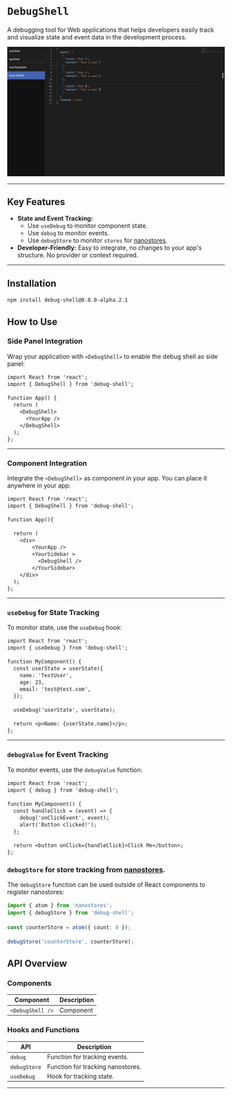 # `DebugShell`

A debugging tool for Web applications that helps developers easily track and visualize state and event data in the development process.

![img](./DebugShell.png)

---

## Key Features

- **State and Event Tracking:**
  - Use `useDebug` to monitor component state.
  - Use `debug` to monitor events.
  - Use `debugStore` to monitor `stores` for [nanostores](https://github.com/nanostores/nanostores).
- **Developer-Friendly:** Easy to integrate, no changes to your app's structure. No provider or context required.

---

## Installation

```bash
npm install debug-shell@0.0.0-alpha.2.1
```

## How to Use

### Side Panel Integration

Wrap your application with `<DebugShell>` to enable the debug shell as side panel:

```tsx
import React from 'react';
import { DebugShell } from 'debug-shell';

function App() {
  return (
    <DebugShell>
      <YourApp />
    </DebugShell>
  );
};
```
---

### Component Integration

Integrate the `<DebugShell>` as component in your app. You can place it anywhere in your app:

```tsx
import React from 'react';
import { DebugShell } from 'debug-shell';

function App(){

  return (
    <div>
        <YourApp />
        <YourSidebar >
          <DebugShell />
        </YourSidebar>
    </div>
  );
};
```

---

### `useDebug` for State Tracking

To monitor state, use the `useDebug` hook:

```tsx
import React from 'react';
import { useDebug } from 'debug-shell';

function MyComponent() {
  const userState = userState({
    name: 'TestUser',
    age: 23,
    email: 'test@test.com',
  });

  useDebug('userState', userState);

  return <p>Name: {userState.name}</p>;
};
```

---

### `debugValue` for Event Tracking

To monitor events, use the `debugValue` function:

```tsx
import React from 'react';
import { debug } from 'debug-shell';

function MyComponent() {
  const handleClick = (event) => {
    debug('onClickEvent', event);
    alert('Button clicked!');
  };

  return <button onClick={handleClick}>Click Me</button>;
};
```

### `debugStore` for store tracking from [nanostores](https://github.com/nanostores/nanostores).

The `debugStore` function can be used outside of React components to register nanostores:

```ts
import { atom } from 'nanostores';
import { debugStore } from 'debug-shell';

const counterStore = atom({ count: 0 });

debugStore('counterStore', counterStore);
```

## API Overview

### Components

| Component              | Description                                                                |
|------------------------|----------------------------------------------------------------------------|
| `<DebugShell />`        | Component                            |             |

### Hooks and Functions

| API              | Description                                                                                      |
|------------------|--------------------------------------------------------------------------------------------------|
| `debug`          | Function for tracking events.
| `debugStore`     | Function for tracking nanostores.
| `useDebug`       | Hook for tracking state.                                           |
---
